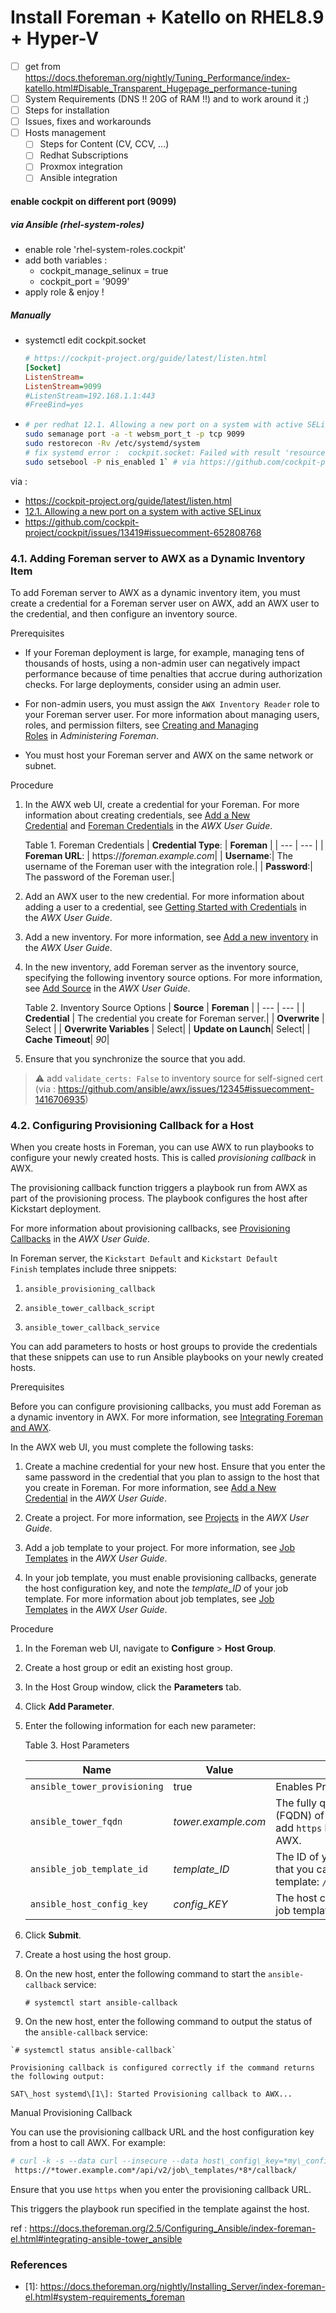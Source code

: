 # Install Foreman + Katello on RHEL8.9 + Hyper-V

- [ ] get from  https://docs.theforeman.org/nightly/Tuning_Performance/index-katello.html#Disable_Transparent_Hugepage_performance-tuning
 - [ ] System Requirements (DNS !! 20G of RAM !!) and to work around it ;)
 - [ ] Steps for installation
 - [ ] Issues, fixes and workarounds
- [ ] Hosts management
  - [ ] Steps for Content (CV, CCV, ...)
  - [ ] Redhat Subscriptions
  - [ ] Proxmox integration
  - [ ] Ansible integration

#### enable cockpit on different port (9099)
 ##### via Ansible (rhel-system-roles)
 - enable role 'rhel-system-roles.cockpit'
 - add both variables :
   - cockpit_manage_selinux	= true
   - cockpit_port = '9099'
 - apply role & enjoy !
 ##### Manually
 - systemctl edit cockpit.socket
   ```ini
   # https://cockpit-project.org/guide/latest/listen.html
   [Socket]
   ListenStream=
   ListenStream=9099
   #ListenStream=192.168.1.1:443
   #FreeBind=yes
   ```
-
  ```bash
  # per redhat 12.1. Allowing a new port on a system with active SELinux
  sudo semanage port -a -t websm_port_t -p tcp 9099
  sudo restorecon -Rv /etc/systemd/system
  # fix systemd error :  cockpit.socket: Failed with result 'resources'.
  sudo setsebool -P nis_enabled 1` # via https://github.com/cockpit-project/cockpit/issues/13419#issuecomment-652808768
  ```
via :
- https://cockpit-project.org/guide/latest/listen.html
- [12.1. Allowing a new port on a system with active SELinux](https://access.redhat.com/documentation/en-us/red_hat_enterprise_linux/8/html-single/managing_systems_using_the_rhel_8_web_console/index#allowing-a-new-port-with-selinux_configuring-the-web-console-listening-port)
- https://github.com/cockpit-project/cockpit/issues/13419#issuecomment-652808768

### 
### 4.1. Adding Foreman server to AWX as a Dynamic Inventory Item

To add Foreman server to AWX as a dynamic inventory item, you must create a credential for a Foreman server user on AWX, add an AWX user to the credential, and then configure an inventory source.

Prerequisites

-   If your Foreman deployment is large, for example, managing tens of thousands of hosts, using a non-admin user can negatively impact performance because of time penalties that accrue during authorization checks. For large deployments, consider using an admin user.
    
-   For non-admin users, you must assign the `AWX Inventory Reader` role to your Foreman server user. For more information about managing users, roles, and permission filters, see [Creating and Managing Roles](https://docs.theforeman.org/2.5/Administering_Red_Hat_Satellite/index-foreman-el.html#sect-Administering-Users_and_Roles-Creating_and_Managing_Roles) in *Administering Foreman*.
    
-   You must host your Foreman server and AWX on the same network or subnet.
    

Procedure

1.  In the AWX web UI, create a credential for your Foreman. For more information about creating credentials, see [Add a New Credential](http://docs.ansible.com/ansible-tower/latest/html/userguide/credentials.html#add-a-new-credential) and [Foreman Credentials](http://docs.ansible.com/ansible-tower/latest/html/userguide/credentials.html#red-hat-satellite-6) in the *AWX User Guide*.
    
    Table 1. Foreman Credentials
    | **Credential Type**: | **Foreman** |
    | --- | --- |
    | **Foreman URL**: | https://*foreman.example.com*|
    | **Username**:| The username of the Foreman user with the integration role.|
    | **Password**:| The password of the Foreman user.|
    
2.  Add an AWX user to the new credential. For more information about adding a user to a credential, see [Getting Started with Credentials](http://docs.ansible.com/ansible-tower/latest/html/userguide/credentials.html#getting-started-with-credentials) in the *AWX User Guide*.
    
3.  Add a new inventory. For more information, see [Add a new inventory](http://docs.ansible.com/ansible-tower/latest/html/userguide/inventories.html#add-a-new-inventory) in the *AWX User Guide*.
    
4.  In the new inventory, add Foreman server as the inventory source, specifying the following inventory source options. For more information, see [Add Source](https://docs.ansible.com/ansible-tower/latest/html/userguide/inventories.html#add-source) in the *AWX User Guide*.
    
    Table 2. Inventory Source Options
    | **Source** | **Foreman** |
    | --- | --- |
    | **Credential** | The credential you create for Foreman server.|
    | **Overwrite**  | Select |
    | **Overwrite Variables** | Select|
    | **Update on Launch**| Select|
    | **Cache Timeout**| *90*|
    
5.  Ensure that you synchronize the source that you add.

> :warning: add `validate_certs: False` to inventory source for self-signed cert (via : https://github.com/ansible/awx/issues/12345#issuecomment-1416706935)

### 4.2. Configuring Provisioning Callback for a Host

When you create hosts in Foreman, you can use AWX to run playbooks to configure your newly created hosts. This is called *provisioning callback* in AWX.

The provisioning callback function triggers a playbook run from AWX as part of the provisioning process. The playbook configures the host after Kickstart deployment.

For more information about provisioning callbacks, see [Provisioning Callbacks](http://docs.ansible.com/ansible-tower/latest/html/userguide/job_templates.html#provisioning-callbacks) in the *AWX User Guide*.

In Foreman server, the `Kickstart Default` and `Kickstart Default Finish` templates include three snippets:

1.  `ansible_provisioning_callback`
    
2.  `ansible_tower_callback_script`
    
3.  `ansible_tower_callback_service`
    

You can add parameters to hosts or host groups to provide the credentials that these snippets can use to run Ansible playbooks on your newly created hosts.

Prerequisites

Before you can configure provisioning callbacks, you must add Foreman as a dynamic inventory in AWX. For more information, see [Integrating Foreman and AWX](https://docs.theforeman.org/2.5/Configuring_Ansible/index-foreman-el.html#integrating-ansible-tower_ansible).

In the AWX web UI, you must complete the following tasks:

1.  Create a machine credential for your new host. Ensure that you enter the same password in the credential that you plan to assign to the host that you create in Foreman. For more information, see [Add a New Credential](https://docs.ansible.com/ansible-tower/latest/html/userguide/credentials.html#add-a-new-credential) in the *AWX User Guide*.
    
2.  Create a project. For more information, see [Projects](https://docs.ansible.com/ansible-tower/latest/html/userguide/projects.html) in the *AWX User Guide*.
    
3.  Add a job template to your project. For more information, see [Job Templates](https://docs.ansible.com/ansible-tower/latest/html/userguide/job_templates.html#create-a-job-template) in the *AWX User Guide*.
    
4.  In your job template, you must enable provisioning callbacks, generate the host configuration key, and note the *template\_ID* of your job template. For more information about job templates, see [Job Templates](http://docs.ansible.com/ansible-tower/latest/html/userguide/job_templates.html#) in the *AWX User Guide*.
    

Procedure

1.  In the Foreman web UI, navigate to **Configure** > **Host Group**.
    
2.  Create a host group or edit an existing host group.
    
3.  In the Host Group window, click the **Parameters** tab.
    
4.  Click **Add Parameter**.
    
5.  Enter the following information for each new parameter:
    
    Table 3. Host Parameters

    | Name | Value | Description |
    | --- | --- | --- |
    | `ansible_tower_provisioning` | true  | Enables Provisioning Callback.|
    | `ansible_tower_fqdn` | *tower.example.com* | The fully qualified domain name (FQDN) of your AWX. Do not add `https` because this is appended by AWX.|
    | `ansible_job_template_id` | *template\_ID* | The ID of your provisioning template that you can find in the URL of the template: `/templates/job_template/*5*`.|
    |`ansible_host_config_key`| *config\_KEY* | The host configuration key that your job template generates in AWX.|
    
7.  Click **Submit**.
    
8.  Create a host using the host group.
    
9.  On the new host, enter the following command to start the `ansible-callback` service:
    
    `# systemctl start ansible-callback`
    
10.  On the new host, enter the following command to output the status of the `ansible-callback` service:
    
    `# systemctl status ansible-callback`
    
    Provisioning callback is configured correctly if the command returns the following output:
    
    SAT\_host systemd\[1\]: Started Provisioning callback to AWX...
    

Manual Provisioning Callback

You can use the provisioning callback URL and the host configuration key from a host to call AWX. For example:

```bash
# curl -k -s --data curl --insecure --data host\_config\_key=*my\_config\_key* \\
 https://*tower.example.com*/api/v2/job\_templates/*8*/callback/
```

Ensure that you use `https` when you enter the provisioning callback URL.

This triggers the playbook run specified in the template against the host.

ref : https://docs.theforeman.org/2.5/Configuring_Ansible/index-foreman-el.html#integrating-ansible-tower_ansible

### References
* <a id="1">[1]</a>: https://docs.theforeman.org/nightly/Installing_Server/index-foreman-el.html#system-requirements_foreman
